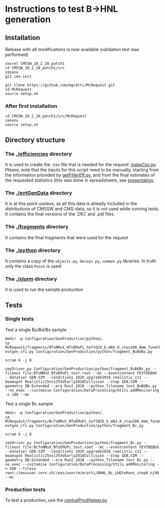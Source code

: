 # Instructions to test B->HNL generation

## Installation
Release with *all* modifications is now available (validation test was performed)
```
cmsrel CMSSW_10_2_28_patch1
cd CMSSW_10_2_28_patch1/src
cmsenv
git cms-init

git clone https://github.com/mgratti/McRequest.git 
cd McRequest
source setup.sh
```

### After first installation
```
cd CMSSW_10_2_28_patch1/src/McRequest
cmsenv
source setup.sh
```

## Directory structure

### The [./efficiencies](./efficiencies) directory
It is used to create the .csv file that is needed for the request: [makeCsv.py](./efficiencies/makeCsv.py).
Please, note that the inputs for this script need to be manually, starting from the information provided by [getFilterEff.py](./slurm/getFilterEff.py), and from the final estimates of the requested statistics (this was done in spreadsheets, see [presentation](https://indico.cern.ch/event/1054487/contributions/4431389/attachments/2278382/3873756/2021_07_07_Bpark_Signal_forEXO.pdf).

### The [./evtGenData](./evtGenData) directory
It is at this point useless, as all this data is already included in the distributions of CMSSW and CMS-data, so it is not used while running tests.
It contains the final versions of the .DEC and .pdl files.

### The [./fragments](./fragments) directory
It contains the final fragments that were used for the request

### The [./python](./python) directory
It contains a copy of the `objects.py`, `decays.py`, `common.py` libraries.
In truth only the class `Point` is used.

### The [./slurm](./slurm) directory
It is used to run the sample production


## Tests

### Single tests
Test a single Bu/Bd/Bs sample
```
mkdir -p Configuration/GenProduction/python/.
cp McRequest/fragments/BToNMuX_NToEMuPi_SoftQCD_b_mN3.0_ctau100.0mm_TuneCP5_13TeV_pythia8-evtgen_cfi.py Configuration/GenProduction/python/fragment_BuBdBs.py

scram b -j 8

cmsDriver.py Configuration/GenProduction/python/fragment_BuBdBs.py --fileout file:BToNMuX_NToEMuPi_test.root --mc --eventcontent FEVTDEBUG --datatier GEN-SIM --conditions 102X_upgrade2018_realistic_v11 --beamspot Realistic25ns13TeVEarly2018Collision --step GEN,SIM --geometry DB:Extended --era Run2_2018 --python_filename test_BuBdBs.py --no_exec --customise Configuration/DataProcessing/Utils.addMonitoring -n 100 --mc
```

Test a single Bc sample
```
mkdir -p Configuration/GenProduction/python/.
cp McRequest/fragments/BcToNMuX_NToEMuPi_SoftQCD_b_mN3.0_ctau100.0mm_TuneCP5_13TeV_pythia8-evtgen_cfi.py Configuration/GenProduction/python/fragment_Bc.py

scram b -j 8

cmsDriver.py Configuration/GenProduction/python/fragment_Bc.py --fileout file:BcToNMuX_NToEMuPi_test.root --mc --eventcontent FEVTDEBUG --datatier GEN-SIM --conditions 102X_upgrade2018_realistic_v11 --beamspot Realistic25ns13TeVEarly2018Collision --step GEN,SIM --geometry DB:Extended --era Run2_2018 --python_filename test_Bc.py --no_exec --customise Configuration/DataProcessing/Utils.addMonitoring -n 100 --filein  root://eosuser.cern.ch//eos/user/m/mratti/BHNL_Bc_LHEtoRoot_step0_nj90.root --mc
```

### Production tests
To test a production, use the [centralProdHelper.py](./slurm/centralProdHelper.py)









